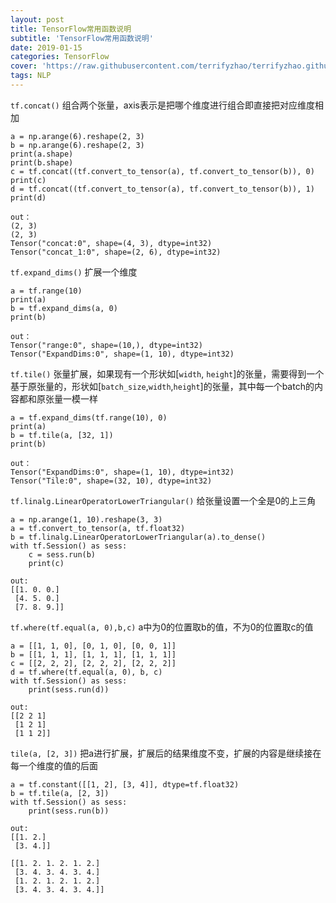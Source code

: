 ```yaml
---
layout: post
title: TensorFlow常用函数说明
subtitle: 'TensorFlow常用函数说明'
date: 2019-01-15
categories: TensorFlow
cover: 'https://raw.githubusercontent.com/terrifyzhao/terrifyzhao.github.io/master/assets/img/2019-01-15-tensorflow%E5%B8%B8%E7%94%A8%E5%87%BD%E6%95%B0%E8%AF%B4%E6%98%8E/cover.jpg'
tags: NLP
---
```


`tf.concat()`
组合两个张量，axis表示是把哪个维度进行组合即直接把对应维度相加

```
a = np.arange(6).reshape(2, 3)
b = np.arange(6).reshape(2, 3)
print(a.shape)
print(b.shape)
c = tf.concat((tf.convert_to_tensor(a), tf.convert_to_tensor(b)), 0)
print(c)
d = tf.concat((tf.convert_to_tensor(a), tf.convert_to_tensor(b)), 1)
print(d)

out：
(2, 3)
(2, 3)
Tensor("concat:0", shape=(4, 3), dtype=int32)
Tensor("concat_1:0", shape=(2, 6), dtype=int32)
```

`tf.expand_dims()`
扩展一个维度

```
a = tf.range(10)
print(a)
b = tf.expand_dims(a, 0)
print(b)

out：
Tensor("range:0", shape=(10,), dtype=int32)
Tensor("ExpandDims:0", shape=(1, 10), dtype=int32)
```



`tf.tile()`
张量扩展，如果现有一个形状如[`width`, `height`]的张量，需要得到一个基于原张量的，形状如[`batch_size`,`width`,`height`]的张量，其中每一个batch的内容都和原张量一模一样

```
a = tf.expand_dims(tf.range(10), 0)
print(a)
b = tf.tile(a, [32, 1])
print(b)

out：
Tensor("ExpandDims:0", shape=(1, 10), dtype=int32)
Tensor("Tile:0", shape=(32, 10), dtype=int32)
```

`tf.linalg.LinearOperatorLowerTriangular()`
给张量设置一个全是0的上三角

```
a = np.arange(1, 10).reshape(3, 3)
a = tf.convert_to_tensor(a, tf.float32)
b = tf.linalg.LinearOperatorLowerTriangular(a).to_dense()
with tf.Session() as sess:
    c = sess.run(b)
    print(c)

out:
[[1. 0. 0.]
 [4. 5. 0.]
 [7. 8. 9.]]
```

`tf.where(tf.equal(a, 0),b,c)`
a中为0的位置取b的值，不为0的位置取c的值

```
a = [[1, 1, 0], [0, 1, 0], [0, 0, 1]]
b = [[1, 1, 1], [1, 1, 1], [1, 1, 1]]
c = [[2, 2, 2], [2, 2, 2], [2, 2, 2]]
d = tf.where(tf.equal(a, 0), b, c)
with tf.Session() as sess:
    print(sess.run(d))

out:
[[2 2 1]
 [1 2 1]
 [1 1 2]]
```
`tile(a, [2, 3])`
把a进行扩展，扩展后的结果维度不变，扩展的内容是继续接在每一个维度的值的后面

```
a = tf.constant([[1, 2], [3, 4]], dtype=tf.float32)
b = tf.tile(a, [2, 3])
with tf.Session() as sess:
    print(sess.run(b))
    
out:
[[1. 2.]
 [3. 4.]]
 
[[1. 2. 1. 2. 1. 2.]
 [3. 4. 3. 4. 3. 4.]
 [1. 2. 1. 2. 1. 2.]
 [3. 4. 3. 4. 3. 4.]]
```

